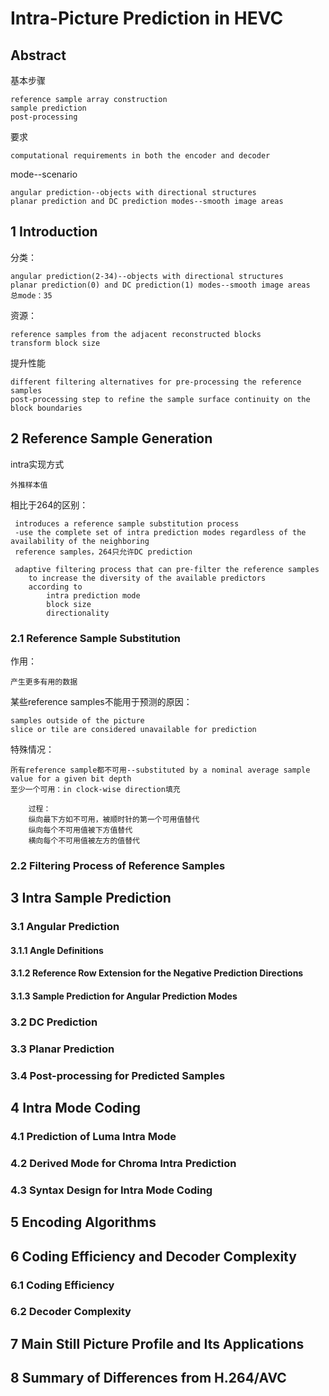 # Intra-Picture Prediction in HEVC


## Abstract
基本步骤

    reference sample array construction
    sample prediction
    post-processing

要求

    computational requirements in both the encoder and decoder

mode--scenario

    angular prediction--objects with directional structures
    planar prediction and DC prediction modes--smooth image areas

## 1 Introduction

分类：


    angular prediction(2-34)--objects with directional structures
    planar prediction(0) and DC prediction(1) modes--smooth image areas
    总mode：35


资源：

    reference samples from the adjacent reconstructed blocks
    transform block size

提升性能

    different filtering alternatives for pre-processing the reference samples
    post-processing step to refine the sample surface continuity on the block boundaries
## 2 Reference Sample Generation

intra实现方式

    外推样本值

相比于264的区别：

     introduces a reference sample substitution process
     -use the complete set of intra prediction modes regardless of the availability of the neighboring 
     reference samples，264只允许DC prediction

     adaptive filtering process that can pre-filter the reference samples  
        to increase the diversity of the available predictors
        according to
            intra prediction mode
            block size
            directionality


### 2.1 Reference Sample Substitution

作用：

    产生更多有用的数据

某些reference samples不能用于预测的原因：

    samples outside of the picture
    slice or tile are considered unavailable for prediction

特殊情况：

    所有reference sample都不可用--substituted by a nominal average sample value for a given bit depth 
    至少一个可用：in clock-wise direction填充

        过程：
        纵向最下方如不可用，被顺时针的第一个可用值替代
        纵向每个不可用值被下方值替代
        横向每个不可用值被左方的值替代


### 2.2 Filtering Process of Reference Samples


## 3 Intra Sample Prediction


### 3.1 Angular Prediction


#### 3.1.1 Angle Definitions


#### 3.1.2 Reference Row Extension for the Negative Prediction Directions


#### 3.1.3 Sample Prediction for Angular Prediction Modes


### 3.2 DC Prediction


### 3.3 Planar Prediction


### 3.4 Post-processing for Predicted Samples


## 4 Intra Mode Coding


### 4.1 Prediction of Luma Intra Mode


### 4.2 Derived Mode for Chroma Intra Prediction


### 4.3 Syntax Design for Intra Mode Coding


## 5 Encoding Algorithms


## 6 Coding Efficiency and Decoder Complexity


### 6.1 Coding Efficiency


### 6.2 Decoder Complexity


## 7 Main Still Picture Profile and Its Applications


## 8 Summary of Differences from H.264/AVC